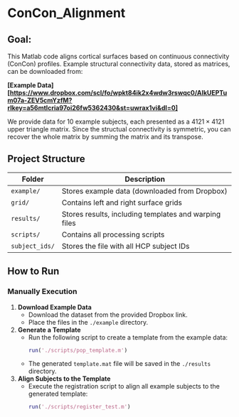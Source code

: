 # ConCon_Alignment

## Goal: 
This Matlab code aligns cortical surfaces based on continuous connectivity (ConCon) profiles. 
Example structural connectivity data, stored as matrices, can be downloaded from:

 **[Example Data][https://www.dropbox.com/scl/fo/wpkt84ik2x4wdw3rswqc0/AIkUEPTum07a-ZEV5cmYzfM?rlkey=a56mtlcria97oi26fw5362430&st=uwrax1vi&dl=0]**
 
We provide data for 10 example subjects, each presented as a $4121\times 4121$ upper triangle matrix. Since the structual connectivity is symmetric, you can recover the whole matrix by summing the matrix and its transpose.
## Project Structure  

| Folder        | Description |
|--------------|-------------------------------------------------------------|
| `example/`   | Stores example data (downloaded from Dropbox) |
| `grid/`      | Contains left and right surface grids |
| `results/`   | Stores results, including templates and warping files |
| `scripts/`   | Contains all processing scripts |
| `subject_ids/` | Stores the file with all HCP subject IDs |


## How to Run
### Manually Execution
1. **Download Example Data**  
   - Download the dataset from the provided Dropbox link.  
   - Place the files in the `./example` directory.  
2. **Generate a Template**  
   - Run the following script to create a template from the example data:  
     ```matlab
     run('./scripts/pop_template.m')
     ```
   - The generated `template.mat` file will be saved in the `./results` directory.  
3. **Align Subjects to the Template**  
   - Execute the registration script to align all example subjects to the generated template:  
     ```matlab
     run('./scripts/register_test.m')
     ```
